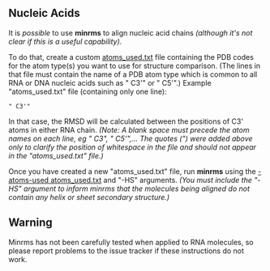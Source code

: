 ## Nucleic Acids

It is *possible* to use **minrms** to align nucleic acid chains
*(although it's not clear if this is a useful capability).*

To do that, create a custom [atoms_used.txt](./share/README.md) file containing
the PDB codes for the atom type(s) you want to use for structure comparison.
(The lines in that file must contain the name of a PDB atom type
which is common to all RNA or DNA nucleic acids such as " C3'" or " C5'".)
Example "atoms_used.txt" file (containing only one line):
```
" C3'"
```
In that case, the RMSD will be calculated between the positions of C3' atoms
in either RNA chain.
*(Note:
A blank space must precede the atom names on each line, eg " C3", " C5'",...
The quotes (") were added above only to clarify the position of
whitespace in the file and should not appear in the "atoms_used.txt" file.)*

Once you have created a new "atoms_used.txt" file, run **minrms** using the
[-atoms-used atoms_used.txt](https://www.rbvi.ucsf.edu/Research/projects/minrms/docs/minrms.html#customize) and "-HS" arguments.
*(You must include the "-HS" argument to inform minrms that the molecules
being aligned do not contain any helix or sheet secondary structure.)*


## Warning

Minrms has not been carefully tested when applied to RNA molecules, so
please report problems to the issue tracker if these instructions do not work.

